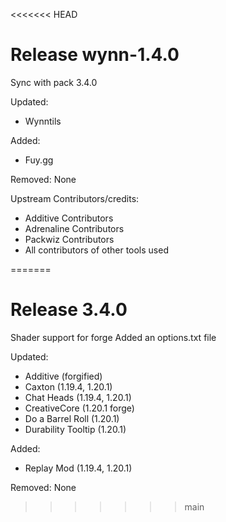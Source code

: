 <<<<<<< HEAD
# Release wynn-1.4.0

Sync with pack 3.4.0

Updated:
- Wynntils

Added:
- Fuy.gg

Removed:
None

Upstream Contributors/credits:
- Additive Contributors
- Adrenaline Contributors
- Packwiz Contributors
- All contributors of other tools used

=======
# Release 3.4.0

Shader support for forge
Added an options.txt file

Updated:
- Additive (forgified)
- Caxton (1.19.4, 1.20.1)
- Chat Heads (1.19.4, 1.20.1)
- CreativeCore (1.20.1 forge)
- Do a Barrel Roll (1.20.1)
- Durability Tooltip (1.20.1)

Added:
- Replay Mod (1.19.4, 1.20.1)

Removed:
None
>>>>>>> main
